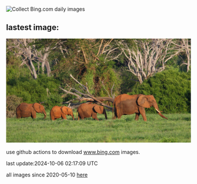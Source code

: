![Collect Bing.com daily images](https://github.com/counter2015/bing-daily-images/workflows/Collect%20Bing.com%20daily%20images/badge.svg)
## lastest image:
![](images/img.jpg)

use github actions to download www.bing.com images.

last update:2024-10-06 02:17:09 UTC

all images since 2020-05-10 [here](https://github.com/counter2015/bing-daily-images/tree/master/images) 
